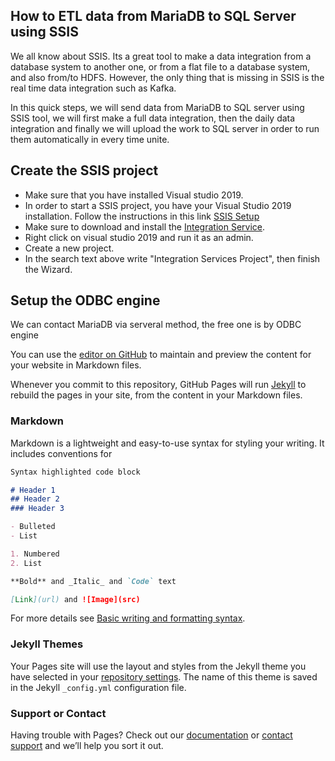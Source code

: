 ## How to ETL data from MariaDB to SQL Server using SSIS

We all know about SSIS. Its a great tool to make a data integration from a database system to another one, or from a flat file to a database system, and also from/to HDFS. However, the only thing that is missing in SSIS is the real time data integration such as Kafka.

In this quick steps, we will send data from MariaDB to SQL server using SSIS tool, we will first make a full data integration, then the daily data integration and finally we will upload the work to SQL server in order to run them automatically in every time unite.

## Create the SSIS project
- Make sure that you have installed Visual studio 2019.
- In order to start a SSIS project, you have your Visual Studio 2019 installation. Follow the instructions in this link
[SSIS Setup](https://docs.microsoft.com/en-us/sql/ssdt/download-sql-server-data-tools-ssdt?view=sql-server-ver15)
- Make sure to download and install the [Integration Service](https://marketplace.visualstudio.com/items?itemName=SSIS.SqlServerIntegrationServicesProjects).
- Right click on visual studio 2019 and run it as an admin.
- Create a new project.
- In the search text above write "Integration Services Project", then finish the Wizard.

## Setup the ODBC engine
We can contact MariaDB via serveral method, the free one is by ODBC engine

You can use the [editor on GitHub](https://github.com/mbmasadeh/MariaDBToSQLServer-DataIntegration/edit/gh-pages/index.md) to maintain and preview the content for your website in Markdown files.

Whenever you commit to this repository, GitHub Pages will run [Jekyll](https://jekyllrb.com/) to rebuild the pages in your site, from the content in your Markdown files.

### Markdown

Markdown is a lightweight and easy-to-use syntax for styling your writing. It includes conventions for

```markdown
Syntax highlighted code block

# Header 1
## Header 2
### Header 3

- Bulleted
- List

1. Numbered
2. List

**Bold** and _Italic_ and `Code` text

[Link](url) and ![Image](src)
```

For more details see [Basic writing and formatting syntax](https://docs.github.com/en/github/writing-on-github/getting-started-with-writing-and-formatting-on-github/basic-writing-and-formatting-syntax).

### Jekyll Themes

Your Pages site will use the layout and styles from the Jekyll theme you have selected in your [repository settings](https://github.com/mbmasadeh/MariaDBToSQLServer-DataIntegration/settings/pages). The name of this theme is saved in the Jekyll `_config.yml` configuration file.

### Support or Contact

Having trouble with Pages? Check out our [documentation](https://docs.github.com/categories/github-pages-basics/) or [contact support](https://support.github.com/contact) and we’ll help you sort it out.
